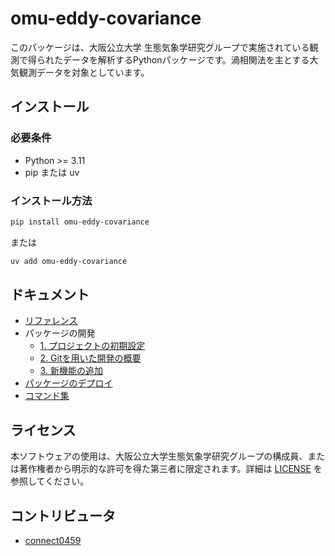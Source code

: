 # omu-eddy-covariance

このパッケージは、大阪公立大学 生態気象学研究グループで実施されている観測で得られたデータを解析するPythonパッケージです。渦相関法を主とする大気観測データを対象としています。

## インストール

### 必要条件

- Python >= 3.11
- pip または uv

### インストール方法

```bash
pip install omu-eddy-covariance
```

または

```bash
uv add omu-eddy-covariance
```

## ドキュメント

- [リファレンス](./storage/docs/references.md)
- パッケージの開発
  - [1. プロジェクトの初期設定](./storage/docs/development/1-init-project.md)
  - [2. Gitを用いた開発の概要](./storage/docs/development/2-overview-git.md)
  - [3. 新機能の追加](./storage/docs/development/3-add-features.md)
- [パッケージのデプロイ](./storage/docs/deployment.md)
- [コマンド集](./storage/docs/cmd.md)

## ライセンス

本ソフトウェアの使用は、大阪公立大学生態気象学研究グループの構成員、または著作権者から明示的な許可を得た第三者に限定されます。詳細は [LICENSE](https://github.com/omu-meteorology/omu-eddy-covariance/blob/main/LICENSE) を参照してください。

## コントリビュータ

- [connect0459](https://github.com/connect0459)
